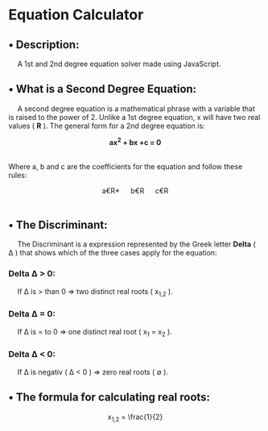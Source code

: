 # Equation Calculator

## &bullet; Description:
&emsp; A 1st and 2nd degree equation solver made using JavaScript.

## &bullet; What is a Second Degree Equation:
&emsp; A second degree equation is a mathematical phrase with a variable that is raised to the power of 2. Unlike a 1st degree equation, x will have two real values ( **R** ). The general form for a 2nd degree equation is:<br>
<center><b>ax<sup>2</sup> + bx +c = 0</b></center><br>

Where a, b and c are the coefficients for the equation and follow these rules:<br>
<center>a&#8364;R* &emsp; b&#8364;R &emsp; c&#8364;R</center><br>

## &bullet; The Discriminant:
&emsp; The Discriminant is a expression represented by the Greek letter **Delta** ( &#916; ) that shows which of the three cases apply for the equation:

### Delta &#916; > 0:
&emsp; If &#916; is > than 0 => two distinct real roots ( x<sub>1,2</sub> ).

### Delta &#916; = 0:
&emsp; If &#916; is = to 0 => one distinct real root ( x<sub>1</sub> = x<sub>2</sub> ).

### Delta &#916; < 0:
&emsp; If &#916; is negativ ( &#916; < 0 ) => zero real roots ( &#8709; ).

## &bullet; The formula for calculating real roots:
<center>x<sub>1,2</sub> = \frac{1}{2} </center>


